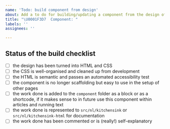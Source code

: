 ```yaml
---
name: 'Todo: build component from design'
about: Add a to do for building/updating a component from the design of the website
title: "\U0001F3D7  Component: "
labels: ''
assignees: ''

---
```


## Status of the build checklist

- [ ] the design has been turned into HTML and CSS
- [ ] the CSS is well-organised and cleaned up from development
- [ ] the HTML is semantic and passes an automated accessibility test
- [ ] the component is no longer scaffolding but easy to use in the setup of other pages
- [ ] the work done is added to the `component` folder as a block or as a shortcode, if it makes sense to in future use this component within articles and running text
- [ ] the work done is represented to `src/nl/kitchensink` or `src/nl/kitchensink-html` for documentation
- [ ] the work done has been commented or is (really!) self-explanatory
